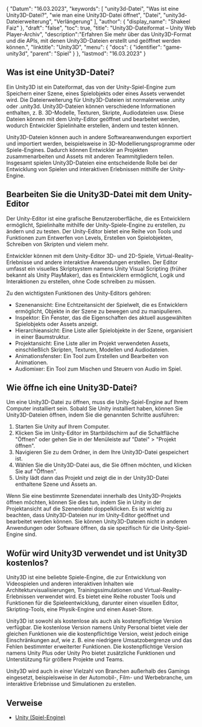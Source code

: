 {
"Datum": "16.03.2023",
  "keywords": [
"unity3d-Datei",
"Was ist eine Unity3D-Datei?",
"wie man eine Unity3D-Datei öffnet",
"Datei",
"unity3d-Dateierweiterung",
"Verlängerung"
],
  "author": {
"display_name": "Shakeel Faiz"
},
"draft": "false",
"toc": true,
"title": "Unity3D-Dateiformat – Unity Web Player-Archiv",
  "description":"Erfahren Sie mehr über das Unity3D-Format und die APIs, mit denen Unity3D-Dateien erstellt und geöffnet werden können.",
"linktitle": "Unity3D",
  "menu": {
    "docs": {
      "identifier": "game-unity3d",
"parent": "Spiel"
}
},
"lastmod": "16.03.2023"
}

## Was ist eine Unity3D-Datei?

Ein Unity3D ist ein Dateiformat, das von der Unity-Spiel-Engine zum Speichern einer Szene, eines Spielobjekts oder eines Assets verwendet wird. Die Dateierweiterung für Unity3D-Dateien ist normalerweise .unity oder .unity3d. Unity3D-Dateien können verschiedene Informationen enthalten, z. B. 3D-Modelle, Texturen, Skripte, Audiodateien usw. Diese Dateien können mit dem Unity-Editor geöffnet und bearbeitet werden, wodurch Entwickler Spielinhalte erstellen, ändern und testen können.

Unity3D-Dateien können auch in andere Softwareanwendungen exportiert und importiert werden, beispielsweise in 3D-Modellierungsprogramme oder Spiele-Engines. Dadurch können Entwickler an Projekten zusammenarbeiten und Assets mit anderen Teammitgliedern teilen. Insgesamt spielen Unity3D-Dateien eine entscheidende Rolle bei der Entwicklung von Spielen und interaktiven Erlebnissen mithilfe der Unity-Engine.

## Bearbeiten Sie die Unity3D-Datei mit dem Unity-Editor

Der Unity-Editor ist eine grafische Benutzeroberfläche, die es Entwicklern ermöglicht, Spielinhalte mithilfe der Unity-Spiele-Engine zu erstellen, zu ändern und zu testen. Der Unity-Editor bietet eine Reihe von Tools und Funktionen zum Entwerfen von Levels, Erstellen von Spielobjekten, Schreiben von Skripten und vielem mehr.

Entwickler können mit dem Unity-Editor 3D- und 2D-Spiele, Virtual-Reality-Erlebnisse und andere interaktive Anwendungen erstellen. Der Editor umfasst ein visuelles Skriptsystem namens Unity Visual Scripting (früher bekannt als Unity PlayMaker), das es Entwicklern ermöglicht, Logik und Interaktionen zu erstellen, ohne Code schreiben zu müssen.

Zu den wichtigsten Funktionen des Unity-Editors gehören:

- Szenenansicht: Eine Echtzeitansicht der Spielwelt, die es Entwicklern ermöglicht, Objekte in der Szene zu bewegen und zu manipulieren.
- Inspektor: Ein Fenster, das die Eigenschaften des aktuell ausgewählten Spielobjekts oder Assets anzeigt.
- Hierarchieansicht: Eine Liste aller Spielobjekte in der Szene, organisiert in einer Baumstruktur.
- Projektansicht: Eine Liste aller im Projekt verwendeten Assets, einschließlich Skripten, Texturen, Modellen und Audiodateien.
- Animationsfenster: Ein Tool zum Erstellen und Bearbeiten von Animationen.
- Audiomixer: Ein Tool zum Mischen und Steuern von Audio im Spiel.

## Wie öffne ich eine Unity3D-Datei?

Um eine Unity3D-Datei zu öffnen, muss die Unity-Spiel-Engine auf Ihrem Computer installiert sein. Sobald Sie Unity installiert haben, können Sie Unity3D-Dateien öffnen, indem Sie die genannten Schritte ausführen:

1. Starten Sie Unity auf Ihrem Computer.
2. Klicken Sie im Unity-Editor im Startbildschirm auf die Schaltfläche "Öffnen" oder gehen Sie in der Menüleiste auf "Datei" > "Projekt öffnen".
3. Navigieren Sie zu dem Ordner, in dem Ihre Unity3D-Datei gespeichert ist.
4. Wählen Sie die Unity3D-Datei aus, die Sie öffnen möchten, und klicken Sie auf "Öffnen".
5. Unity lädt dann das Projekt und zeigt die in der Unity3D-Datei enthaltene Szene und Assets an.

Wenn Sie eine bestimmte Szenendatei innerhalb des Unity3D-Projekts öffnen möchten, können Sie dies tun, indem Sie in Unity in der Projektansicht auf die Szenendatei doppelklicken. Es ist wichtig zu beachten, dass Unity3D-Dateien nur im Unity-Editor geöffnet und bearbeitet werden können. Sie können Unity3D-Dateien nicht in anderen Anwendungen oder Software öffnen, da sie spezifisch für die Unity-Spiel-Engine sind.

## Wofür wird Unity3D verwendet und ist Unity3D kostenlos?

Unity3D ist eine beliebte Spiele-Engine, die zur Entwicklung von Videospielen und anderen interaktiven Inhalten wie Architekturvisualisierungen, Trainingssimulationen und Virtual-Reality-Erlebnissen verwendet wird. Es bietet eine Reihe robuster Tools und Funktionen für die Spieleentwicklung, darunter einen visuellen Editor, Skripting-Tools, eine Physik-Engine und einen Asset-Store.

Unity3D ist sowohl als kostenlose als auch als kostenpflichtige Version verfügbar. Die kostenlose Version namens Unity Personal bietet viele der gleichen Funktionen wie die kostenpflichtige Version, weist jedoch einige Einschränkungen auf, wie z. B. eine niedrigere Umsatzobergrenze und das Fehlen bestimmter erweiterter Funktionen. Die kostenpflichtige Version namens Unity Plus oder Unity Pro bietet zusätzliche Funktionen und Unterstützung für größere Projekte und Teams.

Unity3D wird auch in einer Vielzahl von Branchen außerhalb des Gamings eingesetzt, beispielsweise in der Automobil-, Film- und Werbebranche, um interaktive Erlebnisse und Simulationen zu erstellen.

## Verweise
* [Unity (Spiel-Engine)](https://en.wikipedia.org/wiki/Unity_(game_engine))


